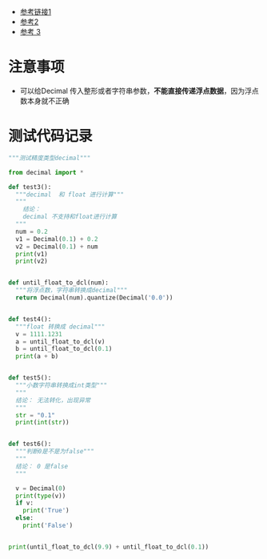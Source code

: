 - [参考链接1](https://blog.csdn.net/qdPython/article/details/125187735?utm_medium=distribute.pc_relevant.none-task-blog-2~default~baidujs_baidulandingword~default-0-125187735-blog-122458512.pc_relevant_3mothn_strategy_recovery&spm=1001.2101.3001.4242.1&utm_relevant_index=3)
- [参考2](https://hllyzms.blog.csdn.net/article/details/79473706?spm=1001.2101.3001.6650.2&utm_medium=distribute.pc_relevant.none-task-blog-2%7Edefault%7ECTRLIST%7ERate-2-79473706-blog-83477607.pc_relevant_3mothn_strategy_and_data_recovery&depth_1-utm_source=distribute.pc_relevant.none-task-blog-2%7Edefault%7ECTRLIST%7ERate-2-79473706-blog-83477607.pc_relevant_3mothn_strategy_and_data_recovery&utm_relevant_index=5)
- [参考 3](https://blog.csdn.net/craftsman2020/article/details/111145393?ops_request_misc=%257B%2522request%255Fid%2522%253A%2522166736749216782395360200%2522%252C%2522scm%2522%253A%252220140713.130102334..%2522%257D&request_id=166736749216782395360200&biz_id=0&utm_medium=distribute.pc_search_result.none-task-blog-2~all~baidu_landing_v2~default-1-111145393-null-null.142^v62^pc_rank_34_queryrelevant25,201^v3^control_1,213^v1^control&utm_term=python%20decimal%E4%BB%8B%E7%BB%8D&spm=1018.2226.3001.4187)

# 注意事项

- 可以给Decimal 传入整形或者字符串参数，**不能直接传递浮点数据**，因为浮点数本身就不正确



# 测试代码记录

```python
"""测试精度类型decimal"""

from decimal import *

def test3():
  """decimal  和 float 进行计算"""
  """
    结论：
    decimal 不支持和float进行计算
  """
  num = 0.2
  v1 = Decimal(0.1) + 0.2
  v2 = Decimal(0.1) + num
  print(v1)
  print(v2)


def until_float_to_dcl(num):
  """将浮点数，字符串转换成decimal"""
  return Decimal(num).quantize(Decimal('0.0'))


def test4():
  """float 转换成 decimal"""
  v = 1111.1231
  a = until_float_to_dcl(v)
  b = until_float_to_dcl(0.1)
  print(a + b)


def test5():
  """小数字符串转换成int类型"""
  """
  结论： 无法转化，出现异常
  """
  str = "0.1"
  print(int(str))


def test6():
  """判断0是不是为false"""
  """
  结论： 0 是false
  """

  v = Decimal(0)
  print(type(v))
  if v:
    print('True')
  else:
    print('False')


print(until_float_to_dcl(9.9) + until_float_to_dcl(0.1))
```

